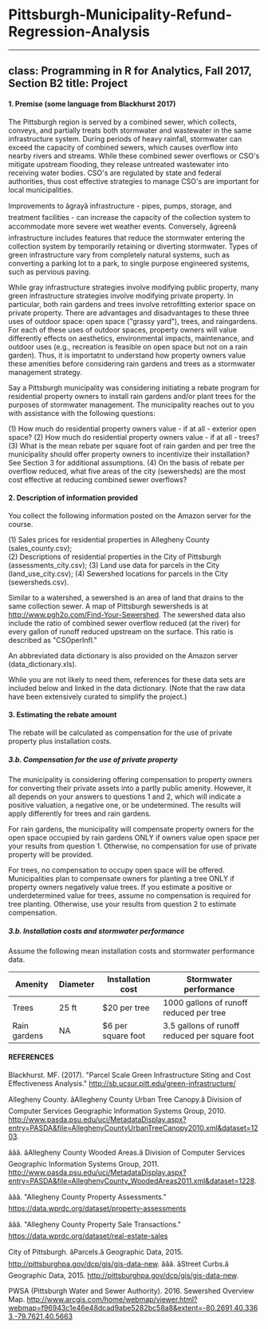 # Pittsburgh-Municipality-Refund-Regression-Analysis

---
class:  Programming in R for Analytics, Fall 2017, Section B2
title:  Project
---

#### 1. Premise (some language from Blackhurst 2017)

The Pittsburgh region is served by a combined sewer, which collects, conveys, and partially treats both stormwater and wastewater in the same infrastructure system. During periods of heavy rainfall, stormwater can exceed the capacity of combined sewers, which causes overflow into nearby rivers and streams. While these combined sewer overflows or CSO's mitigate upstream flooding, they release untreated wastewater into receiving water bodies. CSO's are regulated by state and federal authorities, thus cost effective strategies to manage CSO's are important for local municipalities. 

Improvements to âgrayâ infrastructure - pipes, pumps, storage, and treatment facilities - can increase the capacity of the collection system to accommodate more severe wet weather events. Conversely, âgreenâ infrastructure includes features that reduce the stormwater entering the collection system by temporarily retaining or diverting stormwater. Types of green infrastructure vary from completely natural systems, such as converting a parking lot to a park, to single purpose engineered systems, such as pervious paving.

While gray infrastructure strategies involve modifying public property, many green infrastructure strategies involve modifying private property. In particular, both rain gardens and trees involve retrofitting exterior space on private property. There are advantages and disadvantages to these three uses of outdoor space: open space ("grassy yard"), trees, and raingardens. For each of these uses of outdoor spaces, property owners will value differently effects on aesthetics, environmental impacts, maintenance, and outdoor uses (e.g., recreation is feasible on open space but not on a rain garden). Thus, it is importatnt to understand how property owners value these amenities before considering rain gardens and trees as a stormwater management strategy.  

Say a Pittsburgh municipality was considering initiating a rebate program for residential property owners to install rain gardens and/or plant trees for the purposes of stormwater management. The municipality reaches out to you with assistance with the following questions:

(1) How much do residential property owners value - if at all - exterior open space?
(2) How much do residential property owners value - if at all - trees?
(3) What is the mean rebate per square foot of rain garden and per tree the municipality should offer property owners to incentivize their installation? See Section 3 for additional assumptions. 
(4) On the basis of rebate per overflow reduced, what five areas of the city (sewersheds) are the most cost effective at reducing combined sewer overflows? 

#### 2. Description of information provided

You collect the following information posted on the Amazon server for the course. 

(1) Sales prices for residential properties in Allegheny County (sales_county.csv);  
(2) Descriptions of residential properties in the City of Pittsburgh (assessments_city.csv);
(3) Land use data for parcels in the City (land_use_city.csv);
(4) Sewershed locations for parcels in the City (sewersheds.csv).

Similar to a watershed, a sewershed is an area of land that drains to the same collection sewer. A map of Pittsburgh sewersheds is at http://www.pgh2o.com/Find-Your-Sewershed. The sewershed data also include the ratio of combined sewer overflow reduced (at the river) for every gallon of runoff reduced upstream on the surface. This ratio is described as "CSOperInfl."

An abbreviated data dictionary is also provided on the Amazon server (data_dictionary.xls). 

While you are not likely to need them, references for these data sets are included below and linked in the data dictionary. (Note that the raw data have been extensively curated to simplify the project.) 

#### 3. Estimating the rebate amount

The rebate will be calculated as compensation for the use of private property plus installation costs. 

##### 3.b. Compensation for the use of private property

The municipality is considering offering compensation to property owners for converting their private assets into a partly public amenity. However, it all depends on your answers to questions 1 and 2, which will indicate a positive valuation, a negative one, or be undetermined. The results will apply differently for trees and rain gardens. 

For rain gardens, the municipality will compensate property owners for the open space occupied by rain gardens ONLY if owners value open space per your results from question 1. Otherwise, no compensation for use of private property will be provided. 

For trees, no compensation to occupy open space will be offered. Municipalities plan to compensate owners for planting a tree ONLY if property owners negatively value trees. If you estimate a positive or underdetermined value for trees, assume no compensation is required for tree planting. Otherwise, use your results from  question 2 to estimate compensation. 

##### 3.b. Installation costs and stormwater performance 

Assume the following mean installation costs and stormwater performance data.

|  Amenity     | Diameter | Installation cost      | Stormwater performance                       | 
|--------------|----------|------------------------|----------------------------------------------|
| Trees        | 25 ft    | $20 per tree           | 1000 gallons of runoff reduced per tree      |
| Rain gardens | NA       | $6 per square foot     | 3.5 gallons of runoff reduced per square foot|



####  REFERENCES

Blackhurst. MF. (2017). "Parcel Scale Green Infrastructure Siting and Cost Effectiveness Analysis." http://sb.ucsur.pitt.edu/green-infrastructure/

Allegheny County. âAllegheny County Urban Tree Canopy.â Division of Computer Services Geographic Information Systems Group, 2010. http://www.pasda.psu.edu/uci/MetadataDisplay.aspx?entry=PASDA&file=AlleghenyCountyUrbanTreeCanopy2010.xml&dataset=1203.

âââ. âAllegheny County Wooded Areas.â Division of Computer Services Geographic Information Systems Group, 2011. http://www.pasda.psu.edu/uci/MetadataDisplay.aspx?entry=PASDA&file=AlleghenyCounty_WoodedAreas2011.xml&dataset=1228.

âââ. "Allegheny County Property Assessments." https://data.wprdc.org/dataset/property-assessments

âââ. "Allegheny County Property Sale Transactions." https://data.wprdc.org/dataset/real-estate-sales

City of Pittsburgh. âParcels.â Geographic Data, 2015. http://pittsburghpa.gov/dcp/gis/gis-data-new.
âââ. âStreet Curbs.â Geographic Data, 2015. http://pittsburghpa.gov/dcp/gis/gis-data-new.

PWSA (Pittsburgh Water and Sewer Authority). 2016. Sewershed Overview Map. http://www.arcgis.com/home/webmap/viewer.html?webmap=f96943c1e46e48dcad9abe5282bc58a8&extent=-80.2691,40.3363,-79.7621,40.5663
